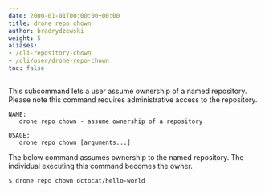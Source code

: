 ```yaml
---
date: 2000-01-01T00:00:00+00:00
title: drone repo chown
author: bradrydzewski
weight: 5
aliases:
- /cli-repository-chown
- /cli/user/drone-repo-chown
toc: false
---
```


This subcommand lets a user assume ownership of a named repository. Please note this command requires administrative access to the repository.

```
NAME:
   drone repo chown - assume ownership of a repository

USAGE:
   drone repo chown [arguments...]
```

The below command assumes ownership to the named repository. The individual executing this command becomes the owner.

```
$ drone repo chown octocat/hello-world
```
